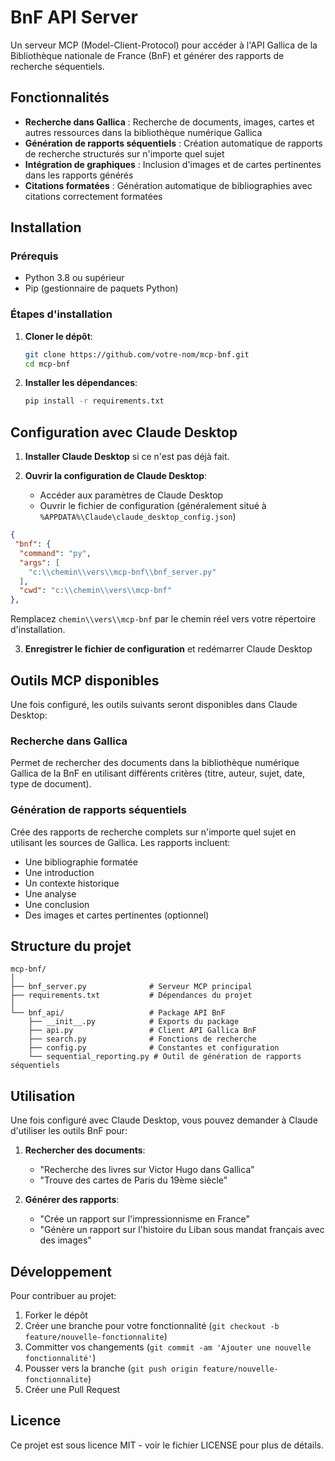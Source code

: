 # BnF API Server

Un serveur MCP (Model-Client-Protocol) pour accéder à l'API Gallica de la Bibliothèque nationale de France (BnF) et générer des rapports de recherche séquentiels.

## Fonctionnalités

- **Recherche dans Gallica** : Recherche de documents, images, cartes et autres ressources dans la bibliothèque numérique Gallica
- **Génération de rapports séquentiels** : Création automatique de rapports de recherche structurés sur n'importe quel sujet
- **Intégration de graphiques** : Inclusion d'images et de cartes pertinentes dans les rapports générés
- **Citations formatées** : Génération automatique de bibliographies avec citations correctement formatées

## Installation

### Prérequis

- Python 3.8 ou supérieur
- Pip (gestionnaire de paquets Python)

### Étapes d'installation

1. **Cloner le dépôt**:
   ```bash
   git clone https://github.com/votre-nom/mcp-bnf.git
   cd mcp-bnf
   ```

2. **Installer les dépendances**:
   ```bash
   pip install -r requirements.txt
   ```

## Configuration avec Claude Desktop

1. **Installer Claude Desktop** si ce n'est pas déjà fait.

2. **Ouvrir la configuration de Claude Desktop**:
   - Accéder aux paramètres de Claude Desktop
   - Ouvrir le fichier de configuration (généralement situé à `%APPDATA%\Claude\claude_desktop_config.json`)

```json
{
 "bnf": {
  "command": "py",
  "args": [
    "c:\\chemin\\vers\\mcp-bnf\\bnf_server.py"
  ],
  "cwd": "c:\\chemin\\vers\\mcp-bnf"
},
```

Remplacez `chemin\\vers\\mcp-bnf` par le chemin réel vers votre répertoire d'installation.

3. **Enregistrer le fichier de configuration** et redémarrer Claude Desktop

## Outils MCP disponibles

Une fois configuré, les outils suivants seront disponibles dans Claude Desktop:

### Recherche dans Gallica

Permet de rechercher des documents dans la bibliothèque numérique Gallica de la BnF en utilisant différents critères (titre, auteur, sujet, date, type de document).

### Génération de rapports séquentiels

Crée des rapports de recherche complets sur n'importe quel sujet en utilisant les sources de Gallica. Les rapports incluent:
- Une bibliographie formatée
- Une introduction
- Un contexte historique
- Une analyse
- Une conclusion
- Des images et cartes pertinentes (optionnel)

## Structure du projet

```
mcp-bnf/
│
├── bnf_server.py              # Serveur MCP principal
├── requirements.txt           # Dépendances du projet
│
└── bnf_api/                   # Package API BnF
    ├── __init__.py            # Exports du package
    ├── api.py                 # Client API Gallica BnF
    ├── search.py              # Fonctions de recherche
    ├── config.py              # Constantes et configuration
    └── sequential_reporting.py # Outil de génération de rapports séquentiels
```

## Utilisation

Une fois configuré avec Claude Desktop, vous pouvez demander à Claude d'utiliser les outils BnF pour:

1. **Rechercher des documents**:
   - "Recherche des livres sur Victor Hugo dans Gallica"
   - "Trouve des cartes de Paris du 19ème siècle"

2. **Générer des rapports**:
   - "Crée un rapport sur l'impressionnisme en France"
   - "Génère un rapport sur l'histoire du Liban sous mandat français avec des images"

## Développement

Pour contribuer au projet:

1. Forker le dépôt
2. Créer une branche pour votre fonctionnalité (`git checkout -b feature/nouvelle-fonctionnalite`)
3. Committer vos changements (`git commit -am 'Ajouter une nouvelle fonctionnalité'`)
4. Pousser vers la branche (`git push origin feature/nouvelle-fonctionnalite`)
5. Créer une Pull Request

## Licence

Ce projet est sous licence MIT - voir le fichier LICENSE pour plus de détails.
